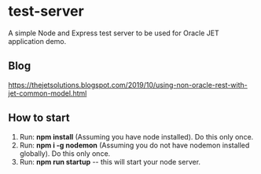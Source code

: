 # test-server
A simple Node and Express test server to be used for Oracle JET application demo.

## Blog
https://thejetsolutions.blogspot.com/2019/10/using-non-oracle-rest-with-jet-common-model.html  

## How to start
1. Run: **npm install** (Assuming you have node installed). Do this only once.
2. Run: **npm i -g nodemon** (Assuming you do not have nodemon installed globally). Do this only once.
3. Run: **npm run startup** -- this will start your node server.

